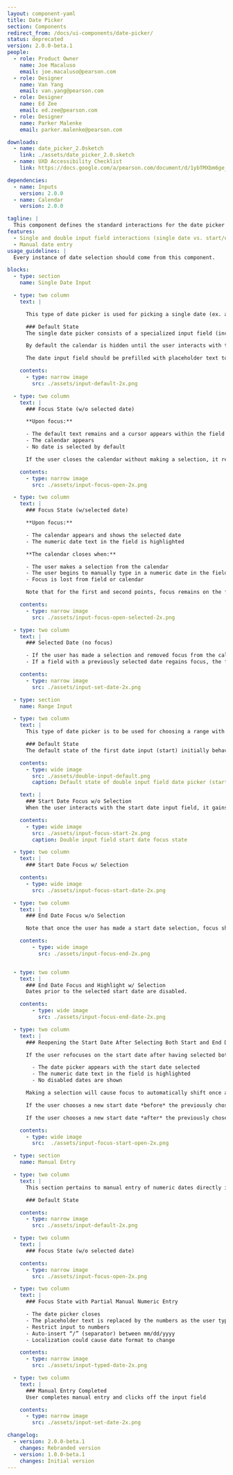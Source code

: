 ```yaml
---
layout: component-yaml
title: Date Picker
section: Components
redirect_from: /docs/ui-components/date-picker/
status: deprecated
version: 2.0.0-beta.1
people:
  - role: Product Owner
    name: Joe Macaluso
    email: joe.macaluso@pearson.com
  - role: Designer
    name: Van Yang
    email: van.yang@pearson.com
  - role: Designer
    name: Ed Zee
    email: ed.zee@pearson.com
  - role: Designer
    name: Parker Malenke
    email: parker.malenke@pearson.com

downloads:
  - name: date_picker_2.0sketch
    link: ./assets/date_picker_2.0.sketch
  - name: UXD Accessibility Checklist
    link: https://docs.google.com/a/pearson.com/document/d/1ybTMXbm6ge_gTBQC8P9Vg8WAnWQOCmcE8G70QjTgQl0/edit?usp=sharing

dependencies:
  - name: Inputs
    version: 2.0.0
  - name: Calendar
    version: 2.0.0

tagline: |
  This component defines the standard interactions for the date picker component.
features:
  - Single and double input field interactions (single date vs. start/end dates)
  - Manual date entry
usage_guidelines: |
  Every instance of date selection should come from this component.

blocks:
  - type: section
    name: Single Date Input

  - type: two column
    text: |

      This type of date picker is used for picking a single date (ex. assignment due date).

      ### Default State
      The single date picker consists of a specialized input field (including the current supported calendar icon) and a calendar component.

      By default the calendar is hidden until the user interacts with the date input field.

      The date input field should be prefilled with placeholder text to indicate formatting of the numeric date (ex. mm/dd/yyyy).

    contents:
      - type: narrow image
        src: ./assets/input-default-2x.png

  - type: two column
    text: |
      ### Focus State (w/o selected date)

      **Upon focus:**

      - The default text remains and a cursor appears within the field
      - The calendar appears
      - No date is selected by default

      If the user closes the calendar without making a selection, it reverts back to Default State.

    contents:
      - type: narrow image
        src: ./assets/input-focus-open-2x.png

  - type: two column
    text: |
      ### Focus State (w/selected date)

      **Upon focus:**

      - The calendar appears and shows the selected date
      - The numeric date text in the field is highlighted

      **The calendar closes when:**

      - The user makes a selection from the calendar
      - The user begins to manually type in a numeric date in the field
      - Focus is lost from field or calendar

      Note that for the first and second points, focus remains on the field until the user clicks elsewhere.

    contents:
      - type: narrow image
        src: ./assets/input-focus-open-selected-2x.png

  - type: two column
    text: |
      ### Selected Date (no focus)

      - If the user has made a selection and removed focus from the calendar or field, then the date field shows the numeric date.
      - If a field with a previously selected date regains focus, the field and calendar switch to Focus State (w/ selected date).

    contents:
      - type: narrow image
        src: ./assets/input-set-date-2x.png

  - type: section
    name: Range Input

  - type: two column
    text: |
      This type of date picker is to be used for choosing a range with specific start and end dates (ex. course beginning and end).

      ### Default State
      The default state of the first date input (start) initially behaves the same way as a single date input field.

    contents:
      - type: wide image
        src: ./assets/double-input-default.png
        caption: Default state of double input field date picker (start/end).

    text: |
      ### Start Date Focus w/o Selection
      When the user interacts with the start date input field, it gains focus and the calendar appears.

    contents:
      - type: wide image
        src: ./assets/input-focus-start-2x.png
        caption: Double input field start date focus state

  - type: two column
    text: |
      ### Start Date Focus w/ Selection

    contents:
      - type: wide image
        src: ./assets/input-focus-start-date-2x.png

  - type: two column
    text: |
      ### End Date Focus w/o Selection

      Note that once the user has made a start date selection, focus should automatically switch to the end date and the calendar for the end date should open. Until the user actually does a mousover on the calendar, only the selected start date will be highlighted.

    contents:
        - type: wide image
          src: ./assets/input-focus-end-2x.png


  - type: two column
    text: |
      ### End Date Focus and Highlight w/ Selection
      Dates prior to the selected start date are disabled.

    contents:
        - type: wide image
          src: ./assets/input-focus-end-date-2x.png

  - type: two column
    text: |
      ### Reopening the Start Date After Selecting Both Start and End Dates

      If the user refocuses on the start date after having selected both a start and end date:

        - The date picker appears with the start date selected
        - The numeric date text in the field is highlighted
        - No disabled dates are shown

      Making a selection will cause focus to automatically shift once again to the end date picker and field.

      If the user chooses a new start date *before* the previously chosen end date, the end date selection *will be retained* and the user will be automatically moved to the end date input field to confirm their selection.

      If the user chooses a new start date *after* the previously chosen end date, the end date selection *will clear* and the user will be automatically moved moved to the end date input field to make a new end date selection.

    contents:
      - type: wide image
        src:  ./assets/input-focus-start-open-2x.png

  - type: section
    name: Manual Entry

  - type: two column
    text: |
      This section pertains to manual entry of numeric dates directly into the input field.

      ### Default State

    contents:
      - type: narrow image
        src: ./assets/input-default-2x.png

  - type: two column
    text: |
      ### Focus State (w/o selected date)

    contents:
      - type: narrow image
        src: ./assets/input-focus-open-2x.png

  - type: two column
    text: |
      ### Focus State with Partial Manual Numeric Entry

      - The date picker closes
      - The placeholder text is replaced by the numbers as the user types
      - Restrict input to numbers
      - Auto-insert “/” (separator) between mm/dd/yyyy
      - Localization could cause date format to change

    contents:
      - type: narrow image
        src: ./assets/input-typed-date-2x.png

  - type: two column
    text: |
      ### Manual Entry Completed
      User completes manual entry and clicks off the input field

    contents:
      - type: narrow image
        src: ./assets/input-set-date-2x.png

changelog:
  - version: 2.0.0-beta.1
    changes: Rebranded version
  - version: 1.0.0-beta.1
    changes: Initial version
---
```

